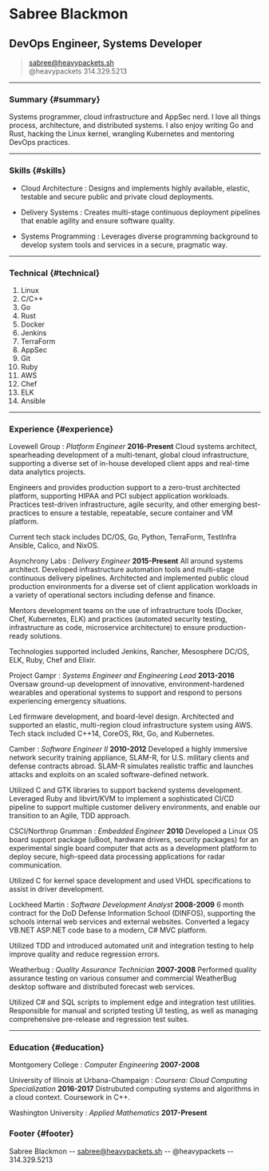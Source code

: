 # Sabree Blackmon

## DevOps Engineer, Systems Developer

> [sabree@heavypackets.sh](sabree@heavypackets.sh)  
> @heavypackets
> 314.329.5213

-----

### Summary {#summary}

Systems programmer, cloud infrastructure and AppSec nerd. I love all things process, architecture, and distributed systems. I also enjoy writing Go and Rust, hacking the Linux kernel, wrangling Kubernetes and mentoring DevOps practices.

-----

### Skills {#skills}

* Cloud Architecture
  : Designs and implements highly available, elastic, testable and secure public and private cloud deployments.

* Delivery Systems
  : Creates multi-stage continuous deployment pipelines that enable agility and ensure software quality.

* Systems Programming
  : Leverages diverse programming background to develop system tools and services in a secure, pragmatic way.

-----

### Technical {#technical}

1. Linux
2. C/C++
3. Go
4. Rust
5. Docker
6. Jenkins
7. TerraForm
8. AppSec
9. Git
10. Ruby
11. AWS
12. Chef
13. ELK
14. Ansible

-----

### Experience {#experience}

Lovewell Group
: *Platform Engineer*
  __2016-Present__
  Cloud systems architect, spearheading development of a multi-tenant, global cloud infrastructure, supporting a diverse set of in-house developed client apps and real-time data analytics projects.

  Engineers and provides production support to a zero-trust architected platform, supporting HIPAA and PCI subject application workloads. Practices test-driven infrastructure, agile security, and other emerging best-practices to ensure a testable, repeatable, secure container and VM platform.

  Current tech stack includes DC/OS, Go, Python, TerraForm, TestInfra Ansible, Calico, and NixOS.

Asynchrony Labs
: *Delivery Engineer*
  __2015-Present__
  All around systems architect. Developed infrastructure automation tools and multi-stage continuous delivery pipelines. Architected and implemented public cloud production environments for a diverse set of client application workloads in a variety of operational sectors including defense and finance.

  Mentors development teams on the use of infrastructure tools (Docker, Chef, Kubernetes, ELK) and practices (automated security testing, infrastructure as code, microservice architecture) to ensure production-ready solutions.

  Technologies supported included Jenkins, Rancher, Mesosphere DC/OS, ELK, Ruby, Chef and Elixir.

Project Gampr
: *Systems Engineer and Engineering Lead*
  __2013-2016__
  Oversaw ground-up development of innovative, environment-hardened wearables and operational systems to support and respond to persons experiencing emergency situations.

  Led firmware development, and board-level design. Architected and supported an elastic, multi-region cloud infrastructure system using AWS. Tech stack included C++14, CoreOS, Rkt, Go, and Kubernetes.

Camber
: *Software Engineer II*
  __2010-2012__
  Developed a highly immersive network security training appliance, SLAM-R, for U.S. military clients and defense contracts abroad. SLAM-R simulates realistic traffic and launches attacks and exploits on an scaled software-defined network.

  Utilized C and GTK libraries to support backend systems development. Leveraged Ruby and libvirt/KVM to implement a sophisticated CI/CD pipeline to support multiple customer delivery environments, and enable our transition to an Agile, TDD approach.

CSCI/Northrop Grumman
: *Embedded Engineer*
  __2010__
  Developed a Linux OS board support package (uBoot, hardware drivers, security packages) for an experimental single board computer that acts as a development platform to deploy secure, high-speed data processing applications for radar communication.

  Utilized C for kernel space development and used VHDL specifications to assist in driver development.

Lockheed Martin
: *Software Development Analyst*
  __2008-2009__
  6 month contract for the DoD Defense Information School (DINFOS), supporting the schools internal web services and external websites. Converted a legacy VB.NET ASP.NET code base to a modern, C# MVC platform.

  Utilized TDD and introduced automated unit and integration testing to help improve quality and reduce regression errors.

Weatherbug
: *Quality Assurance Technician*
  __2007-2008__
  Performed quality assurance testing on various consumer and commercial WeatherBug desktop software and distributed forecast web services.

  Utilized C# and SQL scripts to implement edge and integration test utilities. Responsible for manual and scripted testing UI testing, as well as managing comprehensive pre-release and regression test suites.

  ------

### Education {#education}

Montgomery College
: *Computer Engineering*
  __2007-2008__

University of Illinois at Urbana-Champaign
: *Coursera: Cloud Computing Specialization*
  __2016-2017__
  Distrubuted computing systems and algorithms in a cloud context. Coursework in C++.

Washington University
: *Applied Mathematics*
  __2017-Present__

### Footer {#footer}

Sabree Blackmon -- [sabree@heavypackets.sh](sabree@heavypackets.sh) -- @heavypackets -- 314.329.5213
